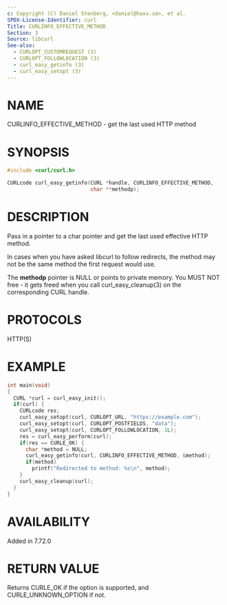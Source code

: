 ```yaml
---
c: Copyright (C) Daniel Stenberg, <daniel@haxx.se>, et al.
SPDX-License-Identifier: curl
Title: CURLINFO_EFFECTIVE_METHOD
Section: 3
Source: libcurl
See-also:
  - CURLOPT_CUSTOMREQUEST (3)
  - CURLOPT_FOLLOWLOCATION (3)
  - curl_easy_getinfo (3)
  - curl_easy_setopt (3)
---
```


# NAME

CURLINFO_EFFECTIVE_METHOD - get the last used HTTP method

# SYNOPSIS

~~~c
#include <curl/curl.h>

CURLcode curl_easy_getinfo(CURL *handle, CURLINFO_EFFECTIVE_METHOD,
                           char **methodp);
~~~

# DESCRIPTION

Pass in a pointer to a char pointer and get the last used effective HTTP
method.

In cases when you have asked libcurl to follow redirects, the method may not be
the same method the first request would use.

The **methodp** pointer is NULL or points to private memory. You MUST NOT
free - it gets freed when you call curl_easy_cleanup(3) on the
corresponding CURL handle.

# PROTOCOLS

HTTP(S)

# EXAMPLE

~~~c
int main(void)
{
  CURL *curl = curl_easy_init();
  if(curl) {
    CURLcode res;
    curl_easy_setopt(curl, CURLOPT_URL, "https://example.com");
    curl_easy_setopt(curl, CURLOPT_POSTFIELDS, "data");
    curl_easy_setopt(curl, CURLOPT_FOLLOWLOCATION, 1L);
    res = curl_easy_perform(curl);
    if(res == CURLE_OK) {
      char *method = NULL;
      curl_easy_getinfo(curl, CURLINFO_EFFECTIVE_METHOD, &method);
      if(method)
        printf("Redirected to method: %s\n", method);
    }
    curl_easy_cleanup(curl);
  }
}
~~~

# AVAILABILITY

Added in 7.72.0

# RETURN VALUE

Returns CURLE_OK if the option is supported, and CURLE_UNKNOWN_OPTION if not.
